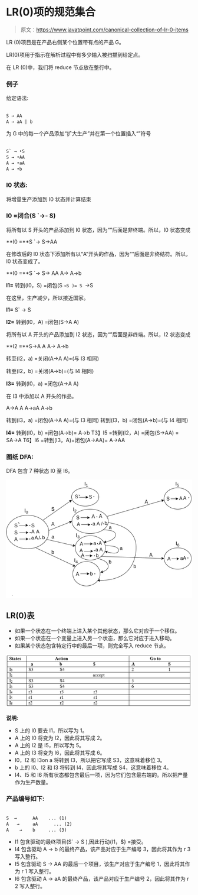 # LR(0)项的规范集合

> 原文：<https://www.javatpoint.com/canonical-collection-of-lr-0-items>

LR (0)项目是在产品右侧某个位置带有点的产品 G。

LR(0)项用于指示在解析过程中有多少输入被扫描到给定点。

在 LR (0)中，我们将 reduce 节点放在整行中。

### 例子

给定语法:

```

S → AA
A → aA | b

```

为 G 中的每一个产品添加“扩大生产”并在第一个位置插入“”符号

```

S` → •S
S → •AA
A → •aA 
A → •b

```

### I0 状态:

将增量生产添加到 I0 状态并计算结束

### I0 =闭合(S `→- S)

将所有以 S 开头的产品添加到 I0 状态，因为“”后面是非终端。所以，I0 状态变成

**I0 =**S `→
S→AA

在修改后的 I0 状态下添加所有以“A”开头的作品，因为“”后面是非终结符。所以，I0 状态变成了。

**I0 =**S `→
S→
AA A→
A→b

**I1=** 转到(I0，S) =闭包(S `→S )= S `→S

在这里，生产减少，所以接近国家。

**I1=** S` → S

**I2=** 转到(I0，A) =闭包(S→A A)

将所有以 A 开头的产品添加到 I2 状态，因为“”后面是非终端。所以，I2 状态变成

**I2 =**S→A A
A→
A→b

转至(I2，a) =关闭(A→A A)=(与 I3 相同)

转至(I2，b) =关闭(A→b)=(与 I4 相同)

**I3=** 转到(I0，a) =闭包(A→A A)

在 I3 中添加以 A 开头的作品。

A→A A
A→aA
A→b

转到(I3，a) =闭包(A→A A)=(与 I3 相同)
转到(I3，b) =闭包(A→b)=(与 I4 相同)

**I4=** 转到(I0，b) =闭包(A→b)= A→b
T3】I5 =转到(I2，A) =闭包(S→AA) = SA→A
T6】I6 =转到(I3，A)=闭包(A→AA)= A→AA

### 图纸 DFA:

DFA 包含 7 种状态 I0 至 I6。

![Canonical Collection of LR(0) items](img/b48aa3ff46e75c493dc90cb20ddecb46.png)

## LR(0)表

*   如果一个状态在一个终端上进入某个其他状态，那么它对应于一个移位。
*   如果一个状态在一个变量上进入另一个状态，那么它对应于进入移动。
*   如果某个状态包含特定行中的最后一项，则完全写入 reduce 节点。

![Canonical Collection of LR(0) items 1](img/a3e169d9632a057324dbe4b29984ef62.png)

**说明:**

*   S 上的 I0 要去 I1，所以写为 1。
*   A 上的 I0 将变为 I2，因此将其写成 2。
*   A 上的 I2 是 I5，所以写为 5。
*   A 上的 I3 将变为 I6，因此将其写成 6。
*   I0，I2 和 I3on a 将转到 I3，所以把它写成 S3，这意味着移位 3。
*   b 上的 I0、I2 和 I3 将转到 I4，因此将其写成 S4，这意味着移位 4。
*   I4、I5 和 I6 所有状态都包含最后一项，因为它们包含最右端的。所以把产量作为生产数量。

### 产品编号如下:

```

S  →      AA    ... (1)                            
A   →     aA      ... (2) 
A    →    b     ... (3)

```

*   I1 包含驱动的最终项目(S` → S ),因此行动{I1，$} =接受。
*   I4 包含驱动 A → b 的最终产品，该产品对应于生产编号 3，因此将其作为 r 3 写入整行。
*   I5 包含驱动 S → AA 的最后一个项目，该生产对应于生产编号 1，因此将其作为 r 1 写入整行。
*   I6 包含驱动 A → aA 的最终产品，该产品对应于生产编号 2，因此将其作为 r 2 写入整行。